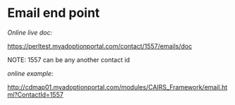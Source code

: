 #  Email end point


*Online live doc:* 

https://perltest.myadoptionportal.com/contact/1557/emails/doc

NOTE: 1557 can be any another contact id

*online example*: 

http://cdmap01.myadoptionportal.com/modules/CAIRS_Framework/email.html?ContactId=1557
